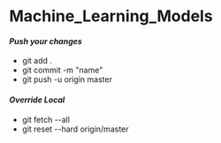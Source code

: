 # Machine_Learning_Models

#### *Push your changes*

* git add .
* git commit -m "name"
* git push -u origin master


#### *Override Local*

* git fetch --all
* git reset --hard origin/master

